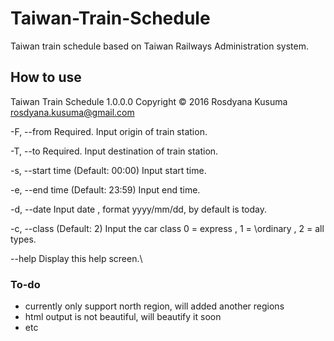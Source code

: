 # Taiwan-Train-Schedule
Taiwan train schedule based on Taiwan Railways Administration system.

## How to use
Taiwan Train Schedule 1.0.0.0
Copyright © 2016 Rosdyana Kusuma <rosdyana.kusuma@gmail.com>

  \-F, --from          Required. Input origin of train station.

  \-T, --to            Required. Input destination of train station.

  \-s, --start time    (Default: 00:00) Input start time.

  \-e, --end time      (Default: 23:59) Input end time.

  \-d, --date          Input date , format yyyy/mm/dd, by default is today.

  \-c, --class         (Default: 2) Input the car class  0 = express , 1 =
                      \ordinary , 2 = all types.

  \--help              Display this help screen.\
  
  ### To-do
  - currently only support north region, will added another regions
  - html output is not beautiful, will beautify it soon
  - etc
